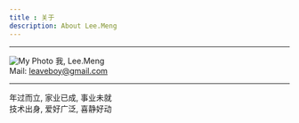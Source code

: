 ```yaml
---
title : 关于
description: About Lee.Meng
---
```


***
![My Photo](/assets/media/psu.jpeg "My Photo")
我, Lee.Meng   
Mail: leaveboy@gmail.com
***

年过而立, 家业已成, 事业未就   
技术出身, 爱好广泛, 喜静好动

